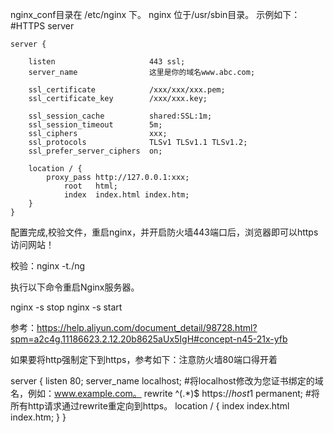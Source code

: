 nginx_conf目录在 /etc/nginx 下。
nginx 位于/usr/sbin目录。
示例如下：
#HTTPS server

    server {

        listen                     443 ssl;
        server_name                这里是你的域名www.abc.com;

        ssl_certificate            /xxx/xxx/xxx.pem;
        ssl_certificate_key        /xxx/xxx.key;

        ssl_session_cache          shared:SSL:1m;
        ssl_session_timeout        5m;
        ssl_ciphers                xxx;
        ssl_protocols              TLSv1 TLSv1.1 TLSv1.2;
        ssl_prefer_server_ciphers  on;

        location / {
            proxy_pass http://127.0.0.1:xxx;
                root   html;
                index  index.html index.htm;
        }
    }


配置完成,校验文件，重启nginx，并开启防火墙443端口后，浏览器即可以https访问网站！

校验：nginx -t./ng 

执行以下命令重启Nginx服务器。

nginx -s stop
nginx -s start


参考：https://help.aliyun.com/document_detail/98728.html?spm=a2c4g.11186623.2.12.20b8625aUx5IgH#concept-n45-21x-yfb


如果要将http强制定下到https，参考如下：注意防火墙80端口得开着

server {
 listen 80;
 server_name localhost;   #将localhost修改为您证书绑定的域名，例如：www.example.com。
rewrite ^(.*)$ https://$host$1 permanent;   #将所有http请求通过rewrite重定向到https。
 location / {
index index.html index.htm;
}
}







